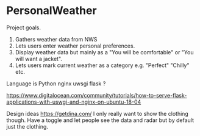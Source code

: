 # PersonalWeather

Project goals.
1. Gathers weather data from NWS
2. Lets users enter weather personal preferences.
3. Display weather data but mainly as a "You will be comfortable" or "You will want a jacket".
4. Lets users mark current weather as a category e.g. "Perfect" "Chilly" etc.

Language is Python nginx uwsgi flask ?

https://www.digitalocean.com/community/tutorials/how-to-serve-flask-applications-with-uswgi-and-nginx-on-ubuntu-18-04

Design ideas
https://getdina.com/
I only really want to show the clothing though. 
Have a toggle and let people see the data and radar but by default just the clothing.
